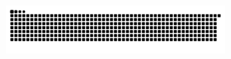 <picture>
  <source media="(prefers-color-scheme: dark)" srcset="https://raw.githubusercontent.com/CHCAT1320/CHCAT1320/output/github-contribution-grid-snake-dark.svg">
  <source media="(prefers-color-scheme: light)" srcset="https://raw.githubusercontent.com/CHCAT1320/CHCAT1320/output/github-contribution-grid-snake.svg">
  <img alt="github contribution grid snake animation" src="https://raw.githubusercontent.com/CHCAT1320/CHCAT1320/output/github-contribution-grid-snake.svg">
</picture>
